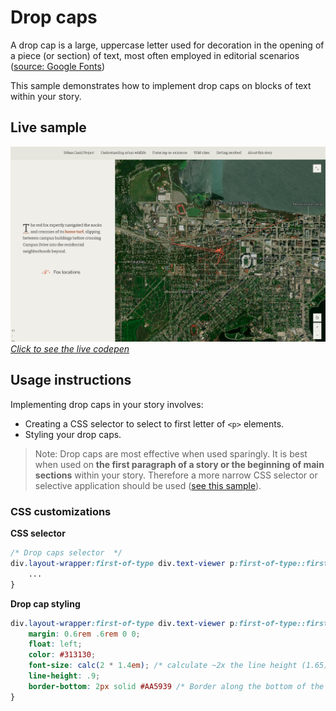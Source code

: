 # Drop caps
A drop cap is a large, uppercase letter used for decoration in the opening of a piece (or section) of text, most often employed in editorial scenarios ([source: Google Fonts](https://fonts.google.com/knowledge/glossary/drop_cap))

This sample demonstrates how to implement drop caps on blocks of text within your story.

## Live sample
[![Sample drop caps](./assets/sample_drop_caps.jpg "Sample drop caps")](https://codepen.io/Warren-Davison/pen/PoMbVjy)*[Click to see the live codepen](https://codepen.io/Warren-Davison/pen/PoMbVjy)*

## Usage instructions
Implementing drop caps in your story involves:
- Creating a CSS selector to select to first letter of `<p>` elements.
- Styling your drop caps.

>Note: Drop caps are most effective when used sparingly. It is best when used on **the first paragraph of a story or the beginning of main sections** within your story. Therefore a more narrow CSS selector or selective application should be used ([see this sample](https://github.com/WarrenDz/agsm-story-overrides/blob/master/custom-styling/section-color)).

### CSS customizations
**CSS selector**
```css
/* Drop caps selector  */
div.layout-wrapper:first-of-type div.text-viewer p:first-of-type::first-letter {
    ...
}
```

**Drop cap styling** 
```css
div.layout-wrapper:first-of-type div.text-viewer p:first-of-type::first-letter {
    margin: 0.6rem .6rem 0 0;
    float: left;
    color: #313130;
    font-size: calc(2 * 1.4em); /* calculate ~2x the line height (1.65) */
    line-height: .9;
    border-bottom: 2px solid #AA5939 /* Border along the bottom of the drop cap */
}
```